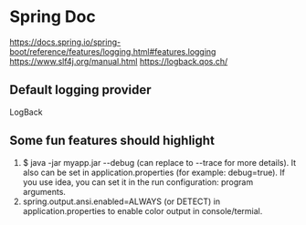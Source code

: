 # Spring Doc
https://docs.spring.io/spring-boot/reference/features/logging.html#features.logging
https://www.slf4j.org/manual.html
https://logback.qos.ch/
## Default logging provider
LogBack

## Some fun features should highlight
1. $ java -jar myapp.jar --debug (can replace to --trace for more details). It also can be set in application.properties (for example: debug=true). If you use idea, you can set it in the run configuration: program arguments.
2. spring.output.ansi.enabled=ALWAYS (or DETECT) in application.properties to enable color output in console/termial.